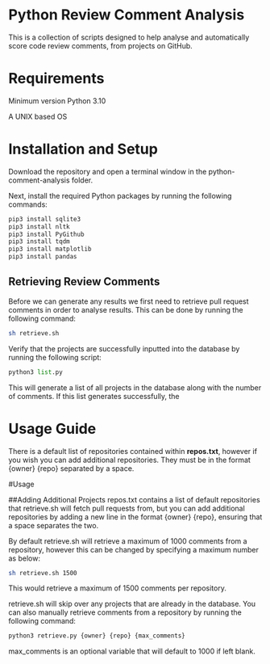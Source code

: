 # Python Review Comment Analysis
This is a collection of scripts designed to help analyse and automatically score code review comments, from projects on GitHub.

# Requirements
Minimum version Python 3.10

A UNIX based OS

# Installation and Setup
Download the repository and open a terminal window in the python-comment-analysis folder.

Next, install the required Python packages by running the following commands:
```python
pip3 install sqlite3
pip3 install nltk
pip3 install PyGithub
pip3 install tqdm
pip3 install matplotlib
pip3 install pandas
```
## Retrieving Review Comments
Before we can generate any results we first need to retrieve pull request comments in order to analyse results. This can be done by running the following command:
```sh
sh retrieve.sh
```

Verify that the projects are successfully inputted into the database by running the following script:

```python
python3 list.py
```
This will generate a list of all projects in the database along with the number of comments. If this list generates successfully, the 
# Usage Guide
There is a default list of repositories contained within **repos.txt**, however if you wish you can add additional repositories. They must be in the format {owner} {repo} separated by a space.

#Usage

##Adding Additional Projects
repos.txt contains a list of default repositories that retrieve.sh will fetch pull requests from, but you can add additional repositories by adding a new line in the format {owner} {repo}, ensuring that a space separates the two.

By default retrieve.sh will retrieve a maximum of 1000 comments from a repository, however this can be changed by specifying a maximum number as below:
```sh
sh retrieve.sh 1500
```
This would retrieve a maximum of 1500 comments per repository. 

retrieve.sh will skip over any projects that are already in the database. You can also manually retrieve comments from a repository by running the following command:
```python
python3 retrieve.py {owner} {repo} {max_comments}
```
max_comments is an optional variable that will default to 1000 if left blank.
